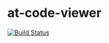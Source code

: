 at-code-viewer
==============

[![Build Status](https://travis-ci.org/dpreussner/at-code-viewer.svg?branch=master)](https://travis-ci.org/dpreussner/at-code-viewer)

